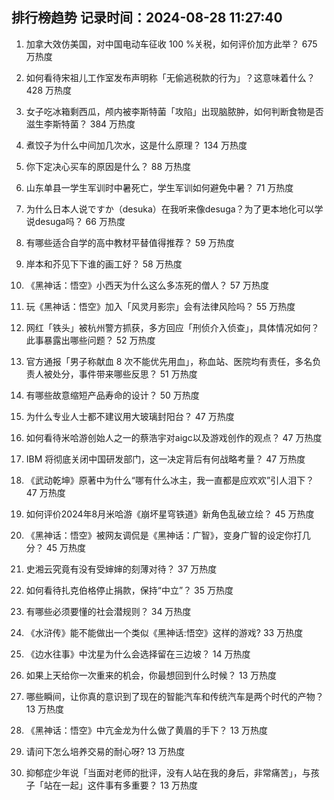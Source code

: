 
## 排行榜趋势 记录时间：2024-08-28 11:27:40
  
  1. 加拿大效仿美国，对中国电动车征收 100 %关税，如何评价加方此举？ 675 万热度
    
  2. 如何看待宋祖儿工作室发布声明称「无偷逃税款的行为」？这意味着什么？ 428 万热度
    
  3. 女子吃冰箱剩西瓜，颅内被李斯特菌「攻陷」出现脑脓肿，如何判断食物是否滋生李斯特菌？ 384 万热度
    
  4. 煮饺子为什么中间加几次水，这是什么原理？ 134 万热度
    
  5. 你下定决心买车的原因是什么？ 88 万热度
    
  6. 山东单县一学生军训时中暑死亡，学生军训如何避免中暑？ 71 万热度
    
  7. 为什么日本人说ですか（desuka）在我听来像desuga？为了更本地化可以学说desuga吗？ 66 万热度
    
  8. 有哪些适合自学的高中教材平替值得推荐？ 59 万热度
    
  9. 岸本和芥见下下谁的画工好？ 58 万热度
    
  10. 《黑神话：悟空》小西天为什么这么多冻死的僧人？ 57 万热度
    
  11. 玩《黑神话：悟空》加入「风灵月影宗」会有法律风险吗？ 55 万热度
    
  12. 网红「铁头」被杭州警方抓获，多方回应「刑侦介入侦查」，具体情况如何？此事暴露出哪些问题？ 52 万热度
    
  13. 官方通报「男子称献血 8 次不能优先用血」，称血站、医院均有责任，多名负责人被处分，事件带来哪些反思？ 51 万热度
    
  14. 有哪些故意缩短产品寿命的设计？ 50 万热度
    
  15. 为什么专业人士都不建议用大玻璃封阳台？ 47 万热度
    
  16. 如何看待米哈游创始人之一的蔡浩宇对aigc以及游戏创作的观点？ 47 万热度
    
  17. IBM 将彻底关闭中国研发部门，这一决定背后有何战略考量？ 47 万热度
    
  18. 《武动乾坤》原著中为什么“哪有什么冰主，我一直都是应欢欢”引人泪下？ 47 万热度
    
  19. 如何评价2024年8月米哈游《崩坏星穹铁道》新角色乱破立绘？ 45 万热度
    
  20. 《黑神话：悟空》被网友调侃是《黑神话：广智》，变身广智的设定你打几分？ 45 万热度
    
  21. 史湘云究竟有没有受婶婶的刻薄对待？ 37 万热度
    
  22. 如何看待扎克伯格停止捐款，保持“中立”？ 35 万热度
    
  23. 有哪些必须要懂的社会潜规则？ 34 万热度
    
  24. 《水浒传》能不能做出一个类似《黑神话:悟空》这样的游戏? 33 万热度
    
  25. 《边水往事》中沈星为什么会选择留在三边坡？ 14 万热度
    
  26. 如果上天给你一次重来的机会，你最想回到什么时候？ 13 万热度
    
  27. 哪些瞬间，让你真的意识到了现在的智能汽车和传统汽车是两个时代的产物？ 13 万热度
    
  28. 《黑神话：悟空》中亢金龙为什么做了黄眉的手下？ 13 万热度
    
  29. 请问下怎么培养交易的耐心呀? 13 万热度
    
  30. 抑郁症少年说「当面对老师的批评，没有人站在我的身后，非常痛苦」，与孩子「站在一起」这件事有多重要？ 13 万热度
    
